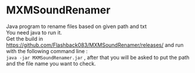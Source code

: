 # MXMSoundRenamer
Java program to rename files based on given path and txt<br>
You need java to run it.<br>
Get the build in https://github.com/Flashback083/MXMSoundRenamer/releases/ and run with the following command line :<br>
`java -jar MXMSoundRenamer.jar` , after that you will be asked to put the path and the file name you want to check.
